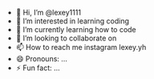 - 👋 Hi, I’m @lexey1111
- 👀 I’m interested in learning coding 
- 🌱 I’m currently learning how to code
- 💞️ I’m looking to collaborate on 
- 📫 How to reach me instagram lexey.yh
- 😄 Pronouns: ...
- ⚡ Fun fact: ...

<!---
lexey1111/lexey1111 is a ✨ special ✨ repository because its `README.md` (this file) appears on your GitHub profile.
You can click the Preview link to take a look at your changes.
--->
